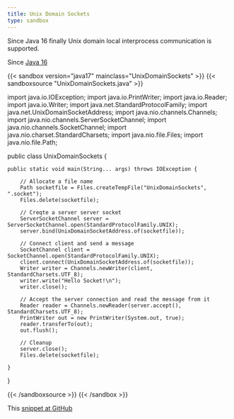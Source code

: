 ```yaml
---
title: Unix Domain Sockets
type: sandbox
---
```


Since Java 16 finally Unix domain local interprocess communication is
 supported.

Since [Java 16](/jdk/16)

{{< sandbox version="java17" mainclass="UnixDomainSockets" >}}
{{< sandboxsource "UnixDomainSockets.java" >}}

import java.io.IOException;
import java.io.PrintWriter;
import java.io.Reader;
import java.io.Writer;
import java.net.StandardProtocolFamily;
import java.net.UnixDomainSocketAddress;
import java.nio.channels.Channels;
import java.nio.channels.ServerSocketChannel;
import java.nio.channels.SocketChannel;
import java.nio.charset.StandardCharsets;
import java.nio.file.Files;
import java.nio.file.Path;

public class UnixDomainSockets {

	public static void main(String... args) throws IOException {

		// Allocate a file name
		Path socketfile = Files.createTempFile("UnixDomainSockets", ".socket");
		Files.delete(socketfile);

		// Creqte a server server socket
		ServerSocketChannel server = ServerSocketChannel.open(StandardProtocolFamily.UNIX);
		server.bind(UnixDomainSocketAddress.of(socketfile));

		// Connect client and send a message
		SocketChannel client = SocketChannel.open(StandardProtocolFamily.UNIX);
		client.connect(UnixDomainSocketAddress.of(socketfile));
		Writer writer = Channels.newWriter(client, StandardCharsets.UTF_8);
		writer.write("Hello Socket!\n");
		writer.close();

		// Accept the server connection and read the message from it
		Reader reader = Channels.newReader(server.accept(), StandardCharsets.UTF_8);
		PrintWriter out = new PrintWriter(System.out, true);
		reader.transferTo(out);
		out.flush();

		// Cleanup
		server.close();
		Files.delete(socketfile);

	}

}

{{< /sandboxsource >}}
{{< /sandbox >}}

This [snippet at GitHub](https://github.com/marchof/io.javaalmanac.snippets/tree/master/src/main/java/io/javaalmanac/snippets/net/UnixDomainSockets.java)
